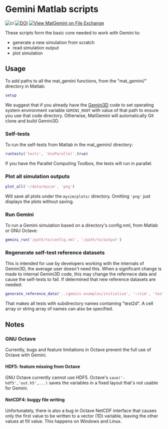 # Gemini Matlab scripts

![ci](https://github.com/gemini3d/mat_gemini/workflows/ci/badge.svg)
[![DOI](https://zenodo.org/badge/246748210.svg)](https://zenodo.org/badge/latestdoi/246748210)
[![View MatGemini on File Exchange](https://www.mathworks.com/matlabcentral/images/matlab-file-exchange.svg)](https://www.mathworks.com/matlabcentral/fileexchange/78676-matgemini)

These scripts form the basic core needed to work with Gemini to:

* generate a new simulation from scratch
* read simulation output
* plot simulation

## Usage

To add paths to all the mat_gemini functions, from the "mat_gemini/" directory in Matlab:

```matlab
setup
```

We suggest that if you already have the
[Gemini3D](https://github.com/gemini3d/gemini3d.git)
code to set operating system environment variable `GEMINI_ROOT` with value of that path to ensure you use that code directory.
Otherwise, MatGemini will automatically Git clone and build Gemini3D.

### Self-tests

To run the self-tests from Matlab in the mat_gemini/ directory:

```matlab
runtests('tests', 'UseParallel',true)
```

If you have the Parallel Computing Toolbox, the tests will run in parallel.

### Plot all simulation outputs

```matlab
plot_all('~/data/mysim', 'png')
```

Will save all plots under the `mysim/plots/` directory. Omitting `'png'` just displays the plots without saving.

### Run Gemini

To run a Gemini simulation based on a directory's config.nml, from Matlab or GNU Octave:

```matlab
gemini_run('/path/to/config.nml', '/path/to/output')
```

### Regenerate self-test reference datasets

This is intended for use by developers working with the internals of Gemini3D, the average user doesn't need this.
When a significant change is made to internal Gemini3D code, this may change the refernece data and cause the self-tests to fail.
If determined that new reference datasets are needed:

```matlab
generate_reference_data('../gemini-examples/initialize', '~/sim', 'test2d')
```

That makes all tests with subdirectory names containing "test2d".
A cell array or string array of names can also be specified.

## Notes

### GNU Octave

Currently, bugs and feature limitations in Octave prevent the full use of Octave with Gemini.

#### HDF5: feature missing from Octave

GNU Octave currently cannot use HDF5.
Octave's `save('-hdf5','out.h5',...)` saves the variables in a fixed layout that's not usable for Gemini.

#### NetCDF4: buggy file writing

Unfortunately, there is also a bug in Octave NetCDF interface that causes only the first value to be written to a vector (1D) variable, leaving the other values at fill value.
This happens on Windows and Linux.
